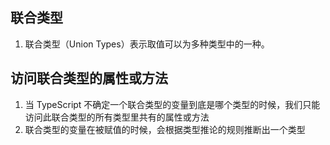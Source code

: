## 联合类型
1. 联合类型（Union Types）表示取值可以为多种类型中的一种。

## 访问联合类型的属性或方法
1. 当 TypeScript 不确定一个联合类型的变量到底是哪个类型的时候，我们只能访问此联合类型的所有类型里共有的属性或方法
2. 联合类型的变量在被赋值的时候，会根据类型推论的规则推断出一个类型

